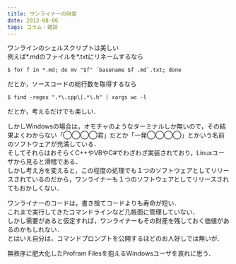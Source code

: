 ```yaml
---
title: ワンライナーの財産
date: 2013-08-06
tags: コラム・雑談
---
```


ワンラインのシェルスクリプトは美しい<br />
例えば*.mdのファイルを*.txtにリネームするなら

```
$ for f in *.md; do mv "$f" `basename $f .md`.txt; done
```

だとか，ソースコードの総行数を取得するなら

```
$ find -regex ".*\.cpp\|.*\.h" | xargs wc -l
```

だとか，考えるだけでも楽しい．

しかしWindowsの場合は，オモチャのようなターミナルしか無いので，その結果よくわからない「◯◯◯◯君」だとか「一発◯◯◯◯」とかいう名前のソフトウェアが充満している．<br />
そしてそれらはおそらくC++やVBやC#でわざわざ実装されており，Linuxユーザから見ると滑稽である．<br />
しかし考え方を変えると，この程度の処理でも１つのソフトウェアとしてリリースされているのだから，ワンライナーも１つのソフトウェアとしてリリースされてもおかしくない．

ワンライナーのコードは，書き捨てコードよりも寿命が短い．<br />
これまで実行してきたコマンドラインなど几帳面に管理していない．<br />
しかし需要があると仮定すれば，ワンライナーもその財産を残しておく価値があるのかもしれない．<br />
とはいえ自分は，コマンドプロンプトを公開するほどのお人好しでは無いが．

無秩序に肥大化したProfram Filesを抱えるWindowsユーザを哀れに思う．

